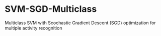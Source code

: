 # SVM-SGD-Multiclass
Multiclass SVM with Scochastic Gradient Descent (SGD) optimization for multiple activity recognition
